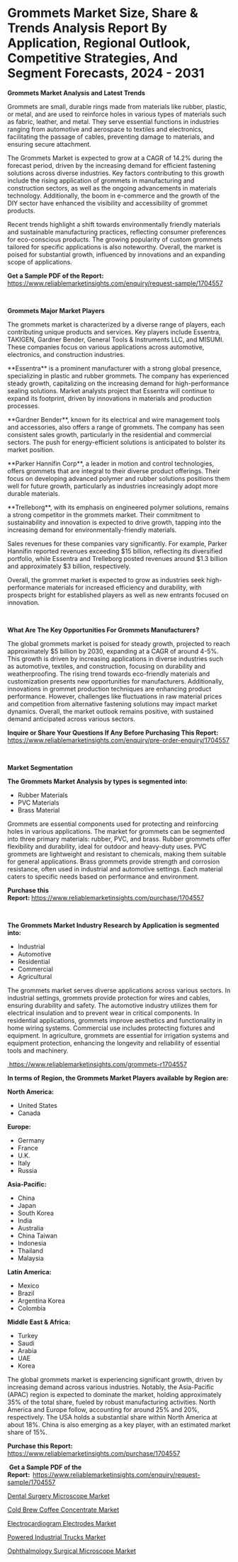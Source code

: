 <p><h1>Grommets Market Size, Share & Trends Analysis Report By Application, Regional Outlook, Competitive Strategies, And Segment Forecasts, 2024 - 2031</h1></p><p><strong>Grommets Market Analysis and Latest Trends</strong></p>
<p><p>Grommets are small, durable rings made from materials like rubber, plastic, or metal, and are used to reinforce holes in various types of materials such as fabric, leather, and metal. They serve essential functions in industries ranging from automotive and aerospace to textiles and electronics, facilitating the passage of cables, preventing damage to materials, and ensuring secure attachment.</p><p>The Grommets Market is expected to grow at a CAGR of 14.2% during the forecast period, driven by the increasing demand for efficient fastening solutions across diverse industries. Key factors contributing to this growth include the rising application of grommets in manufacturing and construction sectors, as well as the ongoing advancements in materials technology. Additionally, the boom in e-commerce and the growth of the DIY sector have enhanced the visibility and accessibility of grommet products.</p><p>Recent trends highlight a shift towards environmentally friendly materials and sustainable manufacturing practices, reflecting consumer preferences for eco-conscious products. The growing popularity of custom grommets tailored for specific applications is also noteworthy. Overall, the market is poised for substantial growth, influenced by innovations and an expanding scope of applications.</p></p>
<p><strong>Get a Sample PDF of the Report:&nbsp;</strong> <a href="https://www.reliablemarketinsights.com/enquiry/request-sample/1704557?utm_campaign=1731&utm_medium=2&utm_source=Github&utm_content=ia&utm_term=21102024&utm_id=grommets">https://www.reliablemarketinsights.com/enquiry/request-sample/1704557</a></p>
<p>&nbsp;</p>
<p><strong>Grommets Major Market Players</strong></p>
<p><p>The grommets market is characterized by a diverse range of players, each contributing unique products and services. Key players include Essentra, TAKIGEN, Gardner Bender, General Tools & Instruments LLC, and MISUMI. These companies focus on various applications across automotive, electronics, and construction industries.</p><p>**Essentra** is a prominent manufacturer with a strong global presence, specializing in plastic and rubber grommets. The company has experienced steady growth, capitalizing on the increasing demand for high-performance sealing solutions. Market analysts project that Essentra will continue to expand its footprint, driven by innovations in materials and production processes.</p><p>**Gardner Bender**, known for its electrical and wire management tools and accessories, also offers a range of grommets. The company has seen consistent sales growth, particularly in the residential and commercial sectors. The push for energy-efficient solutions is anticipated to bolster its market position.</p><p>**Parker Hannifin Corp**, a leader in motion and control technologies, offers grommets that are integral to their diverse product offerings. Their focus on developing advanced polymer and rubber solutions positions them well for future growth, particularly as industries increasingly adopt more durable materials.</p><p>**Trelleborg**, with its emphasis on engineered polymer solutions, remains a strong competitor in the grommets market. Their commitment to sustainability and innovation is expected to drive growth, tapping into the increasing demand for environmentally-friendly materials.</p><p>Sales revenues for these companies vary significantly. For example, Parker Hannifin reported revenues exceeding $15 billion, reflecting its diversified portfolio, while Essentra and Trelleborg posted revenues around $1.3 billion and approximately $3 billion, respectively.</p><p>Overall, the grommet market is expected to grow as industries seek high-performance materials for increased efficiency and durability, with prospects bright for established players as well as new entrants focused on innovation.</p></p>
<p>&nbsp;</p>
<p><strong>What Are The Key Opportunities For Grommets Manufacturers?</strong></p>
<p><p>The global grommets market is poised for steady growth, projected to reach approximately $5 billion by 2030, expanding at a CAGR of around 4-5%. This growth is driven by increasing applications in diverse industries such as automotive, textiles, and construction, focusing on durability and weatherproofing. The rising trend towards eco-friendly materials and customization presents new opportunities for manufacturers. Additionally, innovations in grommet production techniques are enhancing product performance. However, challenges like fluctuations in raw material prices and competition from alternative fastening solutions may impact market dynamics. Overall, the market outlook remains positive, with sustained demand anticipated across various sectors.</p></p>
<p><strong>Inquire or Share Your Questions If Any Before Purchasing This Report:</strong> <a href="https://www.reliablemarketinsights.com/enquiry/pre-order-enquiry/1704557?utm_campaign=1731&utm_medium=2&utm_source=Github&utm_content=ia&utm_term=21102024&utm_id=grommets">https://www.reliablemarketinsights.com/enquiry/pre-order-enquiry/1704557</a></p>
<p>&nbsp;</p>
<p><strong>Market Segmentation</strong></p>
<p><strong>The Grommets Market Analysis by types is segmented into:</strong></p>
<p><ul><li>Rubber Materials</li><li>PVC Materials</li><li>Brass Material</li></ul></p>
<p><p>Grommets are essential components used for protecting and reinforcing holes in various applications. The market for grommets can be segmented into three primary materials: rubber, PVC, and brass. Rubber grommets offer flexibility and durability, ideal for outdoor and heavy-duty uses. PVC grommets are lightweight and resistant to chemicals, making them suitable for general applications. Brass grommets provide strength and corrosion resistance, often used in industrial and automotive settings. Each material caters to specific needs based on performance and environment.</p></p>
<p><strong>Purchase this Report:&nbsp;</strong><a href="https://www.reliablemarketinsights.com/purchase/1704557?utm_campaign=1731&utm_medium=2&utm_source=Github&utm_content=ia&utm_term=21102024&utm_id=grommets">https://www.reliablemarketinsights.com/purchase/1704557</a></p>
<p>&nbsp;</p>
<p><strong>The Grommets Market Industry Research by Application is segmented into:</strong></p>
<p><ul><li>Industrial</li><li>Automotive</li><li>Residential</li><li>Commercial</li><li>Agricultural</li></ul></p>
<p><p>The grommets market serves diverse applications across various sectors. In industrial settings, grommets provide protection for wires and cables, ensuring durability and safety. The automotive industry utilizes them for electrical insulation and to prevent wear in critical components. In residential applications, grommets improve aesthetics and functionality in home wiring systems. Commercial use includes protecting fixtures and equipment. In agriculture, grommets are essential for irrigation systems and equipment protection, enhancing the longevity and reliability of essential tools and machinery.</p></p>
<p><a href="https://www.reliablemarketinsights.com/grommets-r1704557?utm_campaign=1731&utm_medium=2&utm_source=Github&utm_content=ia&utm_term=21102024&utm_id=grommets">&nbsp;https://www.reliablemarketinsights.com/grommets-r1704557</a></p>
<p><strong>In terms of Region, the Grommets Market Players available by Region are:</strong></p>
<p>
    <p> <strong> North America: </strong>
        <ul>
            <li>United States</li>
            <li>Canada</li>
        </ul>
        </p> 
    <p> <strong> Europe: </strong>
        <ul>
            <li>Germany</li>
            <li>France</li>
            <li>U.K.</li>
            <li>Italy</li>
            <li>Russia</li>
        </ul>
        </p> 
    <p> <strong> Asia-Pacific: </strong>
        <ul>
            <li>China</li>
            <li>Japan</li>
            <li>South Korea</li>
            <li>India</li>
            <li>Australia</li>
            <li>China Taiwan</li>
            <li>Indonesia</li>
            <li>Thailand</li>
            <li>Malaysia</li>
        </ul>
        </p> 
    <p> <strong> Latin America: </strong>
        <ul>
            <li>Mexico</li>
            <li>Brazil</li>
            <li>Argentina Korea</li>
            <li>Colombia</li>
        </ul>
        </p> 
    <p> <strong> Middle East & Africa: </strong>
        <ul>
            <li>Turkey</li>
            <li>Saudi</li>
            <li>Arabia</li>
            <li>UAE</li>
            <li>Korea</li>
        </ul>
    </p>
    </p>
<p><p>The global grommets market is experiencing significant growth, driven by increasing demand across various industries. Notably, the Asia-Pacific (APAC) region is expected to dominate the market, holding approximately 35% of the total share, fueled by robust manufacturing activities. North America and Europe follow, accounting for around 25% and 20%, respectively. The USA holds a substantial share within North America at about 18%. China is also emerging as a key player, with an estimated market share of 15%.</p></p>
<p><strong>Purchase this Report: </strong><a href="https://www.reliablemarketinsights.com/purchase/1704557?utm_campaign=1731&utm_medium=2&utm_source=Github&utm_content=ia&utm_term=21102024&utm_id=grommets">https://www.reliablemarketinsights.com/purchase/1704557</a></p>
<p>&nbsp;<strong>Get a Sample PDF of the Report:&nbsp;&nbsp;</strong><a href="https://www.reliablemarketinsights.com/enquiry/request-sample/1704557?utm_campaign=1731&utm_medium=2&utm_source=Github&utm_content=ia&utm_term=21102024&utm_id=grommets">https://www.reliablemarketinsights.com/enquiry/request-sample/1704557</a></p>
<p><strong></strong></p>
<p><p><a href="https://www.linkedin.com/pulse/dental-surgery-microscope-market-trends-detailed-study-its-cktve?utm_campaign=1731&utm_medium=2&utm_source=Github&utm_content=ia&utm_term=21102024&utm_id=grommets">Dental Surgery Microscope Market</a></p><p><a href="https://www.linkedin.com/pulse/global-cold-brew-coffee-concentrate-113-cagr-forecast-2024-zimre?utm_campaign=1731&utm_medium=2&utm_source=Github&utm_content=ia&utm_term=21102024&utm_id=grommets">Cold Brew Coffee Concentrate Market</a></p><p><a href="https://www.linkedin.com/pulse/driving-forces-global-electrocardiogram-electrodes-market-bouwe?utm_campaign=1731&utm_medium=2&utm_source=Github&utm_content=ia&utm_term=21102024&utm_id=grommets">Electrocardiogram Electrodes Market</a></p><p><a href="https://www.linkedin.com/pulse/powered-industrial-trucks-market-trends-detailed-study-its-kqlpe?utm_campaign=1731&utm_medium=2&utm_source=Github&utm_content=ia&utm_term=21102024&utm_id=grommets">Powered Industrial Trucks Market</a></p><p><a href="https://www.linkedin.com/pulse/unveiling-market-trends-global-ophthalmology-surgical-e0cze?utm_campaign=1731&utm_medium=2&utm_source=Github&utm_content=ia&utm_term=21102024&utm_id=grommets">Ophthalmology Surgical Microscope Market</a></p></p>